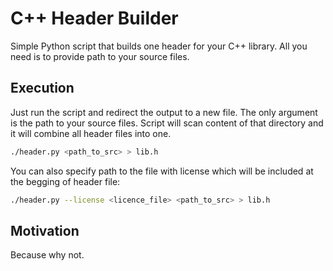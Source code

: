 # C++ Header Builder

Simple Python script that builds one header for your C++ library. All you need is to provide path to your source files.

## Execution

Just run the script and redirect the output to a new file. The only argument is the path to your source files.
Script will scan content of that directory and it will combine all header files into one.
```bash
./header.py <path_to_src> > lib.h
```

You can also specify path to the file with license which will be included at the begging of header file:
```bash
./header.py --license <licence_file> <path_to_src> > lib.h
```

## Motivation
Because why not.

